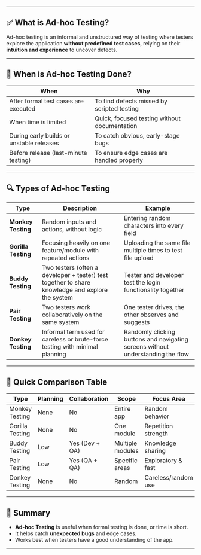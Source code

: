 
---

## ✅ **What is Ad-hoc Testing?**

Ad-hoc testing is an informal and unstructured way of testing where testers explore the application **without predefined test cases**, relying on their **intuition and experience** to uncover defects.

---

## 🔄 **When is Ad-hoc Testing Done?**

| When                                     | Why                                          |
| ---------------------------------------- | -------------------------------------------- |
| After formal test cases are executed     | To find defects missed by scripted testing   |
| When time is limited                     | Quick, focused testing without documentation |
| During early builds or unstable releases | To catch obvious, early-stage bugs           |
| Before release (last-minute testing)     | To ensure edge cases are handled properly    |

---

## 🔍 **Types of Ad-hoc Testing**

| Type                | Description                                                                                      | Example                                                                         |
| ------------------- | ------------------------------------------------------------------------------------------------ | ------------------------------------------------------------------------------- |
| **Monkey Testing**  | Random inputs and actions, without logic                                                         | Entering random characters into every field                                     |
| **Gorilla Testing** | Focusing heavily on one feature/module with repeated actions                                     | Uploading the same file multiple times to test file upload                      |
| **Buddy Testing**   | Two testers (often a developer + tester) test together to share knowledge and explore the system | Tester and developer test the login functionality together                      |
| **Pair Testing**    | Two testers work collaboratively on the same system                                              | One tester drives, the other observes and suggests                              |
| **Donkey Testing**  | Informal term used for careless or brute-force testing with minimal planning                     | Randomly clicking buttons and navigating screens without understanding the flow |

---

## 🧠 **Quick Comparison Table**

| Type            | Planning | Collaboration  | Scope            | Focus Area          |
| --------------- | -------- | -------------- | ---------------- | ------------------- |
| Monkey Testing  | None     | No             | Entire app       | Random behavior     |
| Gorilla Testing | None     | No             | One module       | Repetition strength |
| Buddy Testing   | Low      | Yes (Dev + QA) | Multiple modules | Knowledge sharing   |
| Pair Testing    | Low      | Yes (QA + QA)  | Specific areas   | Exploratory & fast  |
| Donkey Testing  | None     | No             | Random           | Careless/random use |

---

## 📌 Summary

* **Ad-hoc Testing** is useful when formal testing is done, or time is short.
* It helps catch **unexpected bugs** and edge cases.
* Works best when testers have a good understanding of the app.

---
